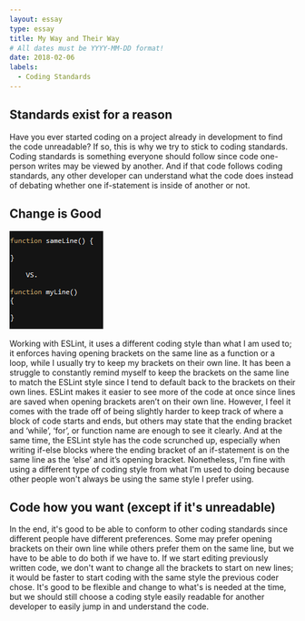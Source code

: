 ```yaml
---
layout: essay
type: essay
title: My Way and Their Way
# All dates must be YYYY-MM-DD format!
date: 2018-02-06
labels:
  - Coding Standards
---
```


## Standards exist for a reason

Have you ever started coding on a project already in development to find the code unreadable? If so, this is why we try to stick to coding standards. Coding standards is something everyone should follow since code one-person writes may be viewed by another. And if that code follows coding standards, any other developer can understand what the code does instead of debating whether one if-statement is inside of another or not.

## Change is Good

<img class="ui medium right floated image" src="../images/codingstyle.png">

Working with ESLint, it uses a different coding style than what I am used to; it enforces having opening brackets on the same line as a function or a loop, while I usually try to keep my brackets on their own line. It has been a struggle to constantly remind myself to keep the brackets on the same line to match the ESLint style since I tend to default back to the brackets on their own lines. ESLint makes it easier to see more of the code at once since lines are saved when opening brackets aren’t on their own line. However, I feel it comes with the trade off of being slightly harder to keep track of where a block of code starts and ends, but others may state that the ending bracket and ‘while’, ‘for’, or function name are enough to see it clearly. And at the same time, the ESLint style has the code scrunched up, especially when writing if-else blocks where the ending bracket of an if-statement is on the same line as the ‘else’ and it’s opening bracket. Nonetheless, I'm fine with using a different type of coding style from what I'm used to doing because other people won't always be using the same style I prefer using.

## Code how you want (except if it's unreadable)

In the end, it's good to be able to conform to other coding standards since different people have different preferences. Some may prefer opening brackets on their own line while others prefer them on the same line, but we have to be able to do both if we have to. If we start editing previously written code, we don't want to change all the brackets to start on new lines; it would be faster to start coding with the same style the previous coder chose. It's good to be flexible and change to what's is needed at the time, but we should still choose a coding style easily readable for another developer to easily jump in and understand the code.
